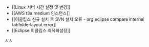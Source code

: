 - [[Linux 서버 시간 설정 및 변경]]
- [[AWS t3a.medium 인스턴스]]
- [[이클립스 신규 설치 후 SVN 설치 오류 - org eclipse compare internal tabfolderlayout error]]
- [[Eclipse 이클립스 최적화설정]]

ㅎㅎ
